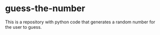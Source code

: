 # guess-the-number
This is a repository with python code that generates a random number for the user to guess.
